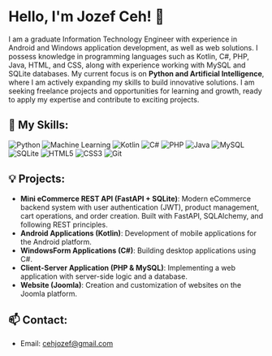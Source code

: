 # Hello, I'm Jozef Ceh! 👋

I am a graduate Information Technology Engineer with experience in Android and Windows application development, as well as web solutions. I possess knowledge in programming languages such as Kotlin, C#, PHP, Java, HTML, and CSS, along with experience working with MySQL and SQLite databases. My current focus is on **Python and Artificial Intelligence**, where I am actively expanding my skills to build innovative solutions. I am seeking freelance projects and opportunities for learning and growth, ready to apply my expertise and contribute to exciting projects.

## 🚀 My Skills:

![Python](https://img.shields.io/badge/Python-3776AB?style=for-the-badge&logo=python&logoColor=white)
![Machine Learning](https://img.shields.io/badge/Machine%20Learning-FF6F00?style=for-the-badge&logo=tensorflow&logoColor=white)
![Kotlin](https://img.shields.io/badge/Kotlin-0095D5?style=for-the-badge&logo=kotlin&logoColor=white)
![C#](https://img.shields.io/badge/C%23-239120?style=for-the-badge&logo=csharp&logoColor=white)
![PHP](https://img.shields.io/badge/PHP-777BB4?style=for-the-badge&logo=php&logoColor=white)
![Java](https://img.shields.io/badge/Java-007396?style=for-the-badge&logo=java&logoColor=white)
![MySQL](https://img.shields.io/badge/MySQL-005C84?style=for-the-badge&logo=mysql&logoColor=white)
![SQLite](https://img.shields.io/badge/SQLite-07405E?style=for-the-badge&logo=sqlite&logoColor=white)
![HTML5](https://img.shields.io/badge/HTML5-E34F26?style=for-the-badge&logo=html5&logoColor=white)
![CSS3](https://img.shields.io/badge/CSS3-1572B6?style=for-the-badge&logo=css3&logoColor=white)
![Git](https://img.shields.io/badge/Git-F05032?style=for-the-badge&logo=git&logoColor=white)

## 💡 Projects:
  
*   **Mini eCommerce REST API (FastAPI + SQLite)**: Modern eCommerce backend system with user authentication (JWT), product management, cart operations, and order creation. Built with FastAPI, SQLAlchemy, and following REST principles.
*   **Android Applications (Kotlin)**: Development of mobile applications for the Android platform.
*   **WindowsForm Applications (C#)**: Building desktop applications using C#.
*   **Client-Server Application (PHP & MySQL)**: Implementing a web application with server-side logic and a database.
*   **Website (Joomla)**: Creation and customization of websites on the Joomla platform.


## 📫 Contact:

*   Email: cehjozef@gmail.com

